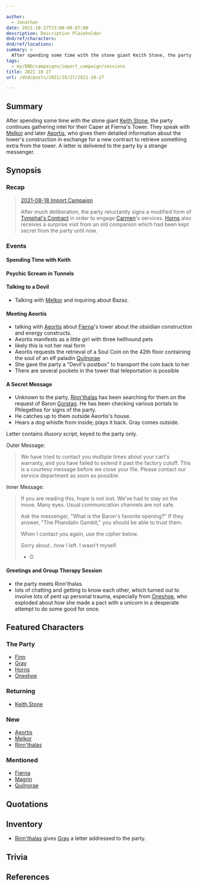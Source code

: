 ```yaml
---

author:
  - Jonathan
date: 2021-10-27T23:00:00-07:00
description: Description Placeholder
dnd/ref/characters:
dnd/ref/locations:
summary: >
  After spending some time with the stone giant Keith Stone, the party continues gathering intel for their Caper at Fierna's Tower. They speak with Melkor and later Aeortis, who gives them detailed information about the tower's construction in exchange for a new contract to retrieve something extra from the tower. A letter is delivered to the party by a strange messenger.
tags:
  - my/DND/campaigns/import_campaign/sessions
title: 2021 10 27
url: /dnd/posts/2021/10/27/2021-10-27

---
```


## Summary

After spending some time with the stone giant [Keith Stone](/dnd/npcs/keith-stone), the party continues gathering intel for their Caper at Fierna's Tower. They speak with [Melkor](/dnd/npcs/melkor) and later [Aeortis](/dnd/npcs/aeortis), who gives them detailed information about the tower's construction in exchange for a new contract to retrieve something extra from the tower. A letter is delivered to the party by a strange messenger.

## Synopsis

### Recap

> [2021-08-18 Import Campaign](/dnd/posts/2021-08-18)
>
> After much deliberation, the party reluctantly signs a modified form of [Tymphal's Contract](/dnd/notes/tymphals-contract) in order to engage [Carmen](/dnd/npcs/carmen)'s services. [Horns](/dnd/characters/horns) also receives a surprise visit from an old companion which had been kept secret from the party until now.

### Events

#### Spending Time with Keith

#### Psychic Scream in Tunnels

#### Talking to a Devil

- Talking with [Melkor](/dnd/npcs/melkor) and inquiring about Bazaz.

#### Meeting Aeortis

- talking with [Aeortis](/dnd/npcs/aeortis) about [Fierna](/dnd/npcs/fierna)'s tower about the obsidian construction and energy constructs.
- Aeortis manifests as a little girl with three hellhound pets
- likely this is not her real form
- Aeortis requests the retrieval of a Soul Coin on the 42th floor containing the soul of an elf paladin [Quilnorae](/dnd/npcs/quilnorae)
- She gave the party a "Devil's postbox" to transport the coin back to her
- There are several pockets in the tower that teleportation is possible

#### A Secret Message

- Unknown to the party, [Rinn'thalas](/dnd/characters/rinnthalas-liadon) has been searching for them on the request of Baron [Gorstag](/dnd/characters/gorstag). He has been checking various portals to Phlegethos for signs of the party.
- He catches up to them outside Aeortis's house.
- Hears a dog whistle from inside; plays it back. Gray comes outside.

Letter contains _illusory script_, keyed to the party only.

Outer Message:

> We have tried to contact you multiple times about your cart's warranty, and you have failed to extend it past the factory cutoff. This is a courtesy message before we close your file. Please contact our service department as soon as possible.

Inner Message:

> If you are reading this, hope is not lost. We've had to stay on the move. Many eyes. Usual communication channels are not safe.
>
> Ask the messenger, "What is the Baron's favorite opening?" If they answer, "The Phandalin Gambit," you should be able to trust them.
>
> When I contact you again, use the cipher below.
>
> Sorry about...how I left. I wasn't myself.
>
> - G

#### Greetings and Group Therapy Session

- the party meets Rinn'thalas.
- lots of chatting and getting to know each other, which turned out to involve lots of pent up personal trauma, especially from [Oneshoe](/dnd/characters/oneshoe), who exploded about how she made a pact with a unicorn in a desperate attempt to do some good for once.

## Featured Characters

### The Party

- [Finn](/dnd/characters/finn)
- [Gray](/dnd/characters/haeltin-var-astora)
- [Horns](/dnd/characters/horns)
- [Oneshoe](/dnd/characters/oneshoe)

### Returning

- [Keith Stone](/dnd/npcs/keith-stone)

### New

- [Aeortis](/dnd/npcs/aeortis)
- [Melkor](/dnd/npcs/melkor)
- [Rinn'thalas](/dnd/characters/rinnthalas-liadon)

### Mentioned

- [Fierna](/dnd/npcs/fierna)
- [Magrin](/dnd/npcs/magrin)
- [Quilnorae](/dnd/npcs/quilnorae)

## Quotations

## Inventory

- [Rinn'thalas](/dnd/characters/rinnthalas-liadon) gives [Gray](/dnd/characters/haeltin-var-astora) a letter addressed to the party.

## Trivia

## References

